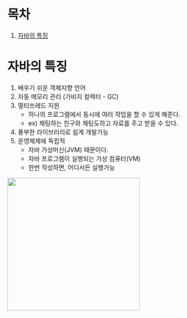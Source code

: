 # 목차

1. [자바의 특징](#자바의-특징)

# 자바의 특징

1. 배우기 쉬운 객체지향 언어
2. 자동 메모리 관리 (가비지 컬렉터 - GC)
3. 멀티쓰레드 지원
   - 하나의 프로그램에서 동시에 여러 작업을 할 수 있게 해준다.
   - ex) 채팅하는 친구와 채팅도하고 자료를 주고 받을 수 있다.
4. 풍부한 라이브러리로 쉽게 개발가능
5. 운영체제에 독립적
   - 자바 가상머신(JVM) 때문이다.
   - 자바 프로그램이 실행되는 가상 컴퓨터(VM)
   - 한번 작성하면, 어디서든 실행가능

<img src="https://velog.velcdn.com/images/ant0410/post/101d0f3c-7157-42c7-9728-487852a538d9/image.png" width="300" height="300"/>
